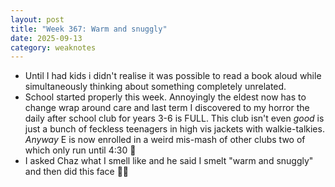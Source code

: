 ```yaml
---
layout: post
title: "Week 367: Warm and snuggly"
date: 2025-09-13
category: weaknotes
---
```

* Until I had kids i didn't realise it was possible to read a book aloud while simultaneously thinking about something completely unrelated.
* School started properly this week. Annoyingly the eldest now has to change wrap around care and last term I discovered to my horror the daily after school club for years 3-6 is FULL. This club isn't even _good_ is just a bunch of feckless teenagers in high vis jackets with walkie-talkies. _Anyway_ E is now enrolled in a weird mis-mash of other clubs two of which only run until 4:30 🥴
* I asked Chaz what I smell like and he said I smelt "warm and snuggly" and then did this face 🥰🥰
